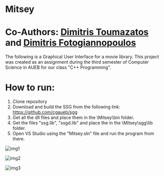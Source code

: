 # Mitsey
# Co-Authors: <a href="https://github.com/DimitrisToumazatos" title="Dimitris Toumazatos">Dimitris Toumazatos</a> and <a href="https://github.com/DFotogiannopoulos" title="Dimitris Fotogiannopoulos">Dimitris Fotogiannopoulos</a>

The following is a Graphical User Interface for a movie library.
This project was created as an assignment during the third semester of Computer Science in AUEB for our class "C++ Programming".

# How to run:
1. Clone repository
2. Download and build the SSG from the following link: https://github.com/cgaueb/sgg
3. Get all the dll files and place them in the \Mitsey\bin folder.
4. Get the files "ssg.lib", "ssgd.lib" and place the in the \Mitsey\sgg\lib folder.
5. Open VS Studio using the "Mitsey.sln" file and run the program from there.


![img1](https://github.com/DimitrisToumazatos/Mitsey/assets/90845305/46d2db00-36f3-4e96-a196-9a5fb494018b)

![img2](https://github.com/DimitrisToumazatos/Mitsey/assets/90845305/a106699c-5d14-48c8-873c-581370b94d2d)

![img3](https://github.com/DimitrisToumazatos/Mitsey/assets/90845305/1e32ba33-a170-4af4-affb-bf93aa36de35)

